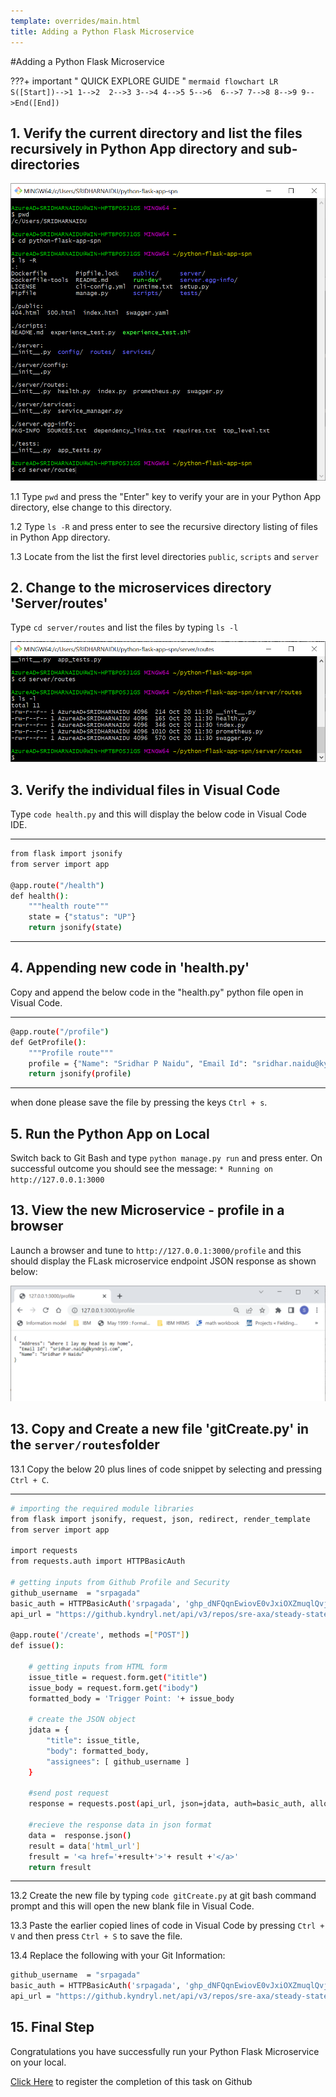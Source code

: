 ```yaml
---
template: overrides/main.html
title: Adding a Python Flask Microservice
---
```


#Adding a Python Flask Microservice

???+ important " QUICK EXPLORE GUIDE "
    ``` mermaid
        flowchart LR
            S([Start])-->1
            1-->2 
            2-->3
            3-->4
            4-->5
            5-->6 
            6-->7
            7-->8
            8-->9
            9-->End([End])
    ```


## 1. Verify the current directory and list the files recursively in Python App directory and sub-directories

  ![IBM Cloud Register](assets/images/GitBashCommandPrompt-pwd_lsR_cd-server-routes.png)

1.1 Type `pwd` and press the "Enter" key to verify your are in your Python App directory, else change to this directory.

1.2 Type `ls -R` and press enter to see the recursive directory listing of files in Python App directory.

1.3 Locate from the list the first level directories `public`, `scripts` and `server` 

## 2. Change to the microservices directory 'Server/routes'

Type `cd server/routes` and list the files by typing `ls -l`

  ![IBM Cloud Register](assets/images/GitBashCommandPrompt-lsl-routes.png)


## 3. Verify the individual files in Visual Code

Type `code health.py` and this will display the below code in Visual Code IDE.

***
```sh 
from flask import jsonify
from server import app

@app.route("/health")
def health():
    """health route"""
    state = {"status": "UP"}
    return jsonify(state)
```
***

## 4. Appending new code in 'health.py'

Copy and append the below code in the "health.py" python file open in Visual Code.

***
```sh 
@app.route("/profile")
def GetProfile():
    """Profile route"""
    profile = {"Name": "Sridhar P Naidu", "Email Id": "sridhar.naidu@kyndryl.com", "Address": "Where I lay my head is my home"}
    return jsonify(profile)

```
***

when done please save the file by pressing the keys `Ctrl + s`.

## 5. Run the Python App on Local

Switch back to Git Bash and type `python manage.py run` and press enter. On successful outcome you should see the message:
`* Running on http://127.0.0.1:3000`


## 13. View the new Microservice - profile in a browser
Launch a browser and tune to `http://127.0.0.1:3000/profile` and this should display the FLask microservice endpoint JSON response as shown below:

  ![IBM Cloud Register](assets/images/Successful%20Execution%20in%20Browser5.png)


## 13. Copy and Create a new file 'gitCreate.py' in the `server/routes`folder

13.1  Copy the below 20 plus lines of code snippet by selecting and pressing `Ctrl + C`.

***
```sh
# importing the required module libraries
from flask import jsonify, request, json, redirect, render_template
from server import app

import requests
from requests.auth import HTTPBasicAuth

# getting inputs from Github Profile and Security
github_username  = "srpagada"
basic_auth = HTTPBasicAuth('srpagada', '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')
api_url = "https://github.kyndryl.net/api/v3/repos/sre-axa/steady-state-tasks/issues"

@app.route('/create', methods =["POST"])
def issue():
	
	# getting inputs from HTML form
    issue_title = request.form.get("ititle")
    issue_body = request.form.get("ibody")
    formatted_body = 'Trigger Point: '+ issue_body

	# create the JSON object
    jdata = {
		"title": issue_title,
		"body": formatted_body,
		"assignees": [ github_username ]
	}

	#send post request
    response = requests.post(api_url, json=jdata, auth=basic_auth, allow_redirects=True)

	#recieve the response data in json format
    data =  response.json()
    result = data['html_url']
    fresult = '<a href='+result+'>'+ result +'</a>'
    return fresult
```
***

13.2 Create the new file by typing `code gitCreate.py` at git bash command prompt and this will open the new blank file in Visual Code.

13.3 Paste the earlier copied lines of code in Visual Code by pressing `Ctrl + V` and then press `Ctrl + S` to save the file.

13.4 Replace the following with your Git Information:
```sh
github_username  = "srpagada"
basic_auth = HTTPBasicAuth('srpagada', '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')
api_url = "https://github.kyndryl.net/api/v3/repos/sre-axa/steady-state-tasks/issues"
```





## 15. Final Step
Congratulations you have successfully run your Python Flask Microservice on your local.

<form name="myform" action = "https://restsvr.eu-gb.cf.appdomain.cloud/create" method = "post">
  <input type="hidden" id="issuetitle" name="ititle" value="Record Completion of successfully run your Python App on your local.">
  <input type="hidden" id="issuebody" name="ibody" value="The Register & Access IBM Cloud Completed ">
  <a href="javascript: submitform()">Click Here</a> to register the completion of this task on Github
</form>
<script type="text/javascript">
function submitform(){document.myform.submit();}
</script>
